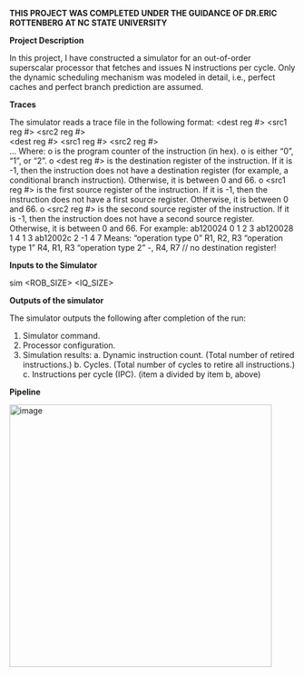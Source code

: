 **THIS PROJECT WAS COMPLETED UNDER THE GUIDANCE OF DR.ERIC ROTTENBERG AT NC STATE UNIVERSITY** 

**Project Description** 
 
  In this project, I have constructed a simulator for an out-of-order superscalar processor that 
  fetches and issues N instructions per cycle. Only the dynamic scheduling mechanism was 
  modeled in detail, i.e., perfect caches and perfect branch prediction are assumed. 

**Traces**
 
  The simulator reads a trace file in the following format: 
  <PC> <operation type> <dest reg #> <src1 reg #> <src2 reg #>  
  <PC> <operation type> <dest reg #> <src1 reg #> <src2 reg #>  
  ... 
  Where: 
  o <PC> is the program counter of the instruction (in hex). 
  o <operation type> is either “0”, “1”, or “2”. 
  o <dest reg #> is the destination register of the instruction. If it is -1, then the 
  instruction does not have a destination register (for example, a conditional branch 
  instruction). Otherwise, it is between 0 and 66. 
  o <src1 reg #> is the first source register of the instruction. If it is -1, then the 
  instruction does not have a first source register. Otherwise, it is between 0 and 66. 
  o <src2 reg #> is the second source register of the instruction. If it is -1, then the 
  instruction does not have a second source register. Otherwise, it is between 0 and 66. 
  For example: 
  ab120024  0   1  2  3 
  ab120028  1   4  1  3 
  ab12002c  2  -1  4  7 
  Means: 
  “operation type 0”  R1, R2, R3 
  “operation type 1”  R4, R1, R3 
  “operation type 2”  -, R4, R7                    // no destination register!  

**Inputs to the Simulator**
  
  sim <ROB_SIZE> <IQ_SIZE> <WIDTH> <tracefile> 

**Outputs of the simulator**
  
  The simulator outputs the following after completion of the run: 
  1. Simulator command. 
  2. Processor configuration.
  3. Simulation results: 
    a. Dynamic instruction count. (Total number of retired instructions.) 
    b. Cycles. (Total number of cycles to retire all instructions.) 
    c. Instructions per cycle (IPC). (item a divided by item b, above)

**Pipeline**
 
  <img width="462" alt="image" src="https://github.com/user-attachments/assets/c8c51b31-901f-4ee3-952a-47ca7e25c36c" />
